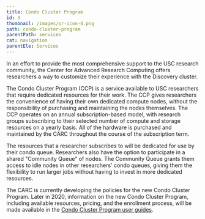```yaml
---
title: Condo Cluster Program
id: 3
thumbnail: /images/sr-icon-4.png
path: condo-cluster-program
parentPath: services
cat: navigation
parentEle: Services
---
```


In an effort to provide the most comprehensive support to the USC research community, the Center for Advanced Research Computing offers researchers a way to customize their experience with the Discovery cluster.

The Condo Cluster Program (CCP) is a service available to USC researchers that require dedicated resources for their work. The CCP gives researchers the convenience of having their own dedicated compute nodes, without the responsibility of purchasing and maintaining the nodes themselves. The CCP operates on an annual subscription-based model, with research groups subscribing to their selected number of compute and storage resources on a yearly basis. All of the hardware is purchased and maintained by the CARC throughout the course of the subscription term.

The resources that a researcher subscribes to will be dedicated for use by their condo queue. Researchers also have the option to participate in a shared "Community Queue" of nodes. The Community Queue grants them access to idle nodes in other researchers' condo queues, giving them the flexibility to run larger jobs without having to invest in more dedicated resources.

The CARC is currently developing the policies for the new Condo Cluster Program. Later in 2020, information on the new Condo Cluster Program, including available resources, pricing, and the enrollment process, will be made available in the [Condo Cluster Program user guides](/user-information/user-guides/condo-cluster-program).

